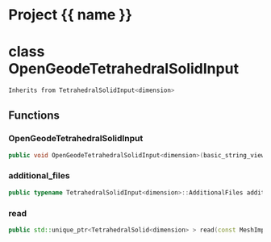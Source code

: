 <script setup>
import {useRoute} from 'vitepress'
const {path} = useRoute()
const tokens = path.split('/')
const words = tokens[2].split('-');
for (let i = 0; i < words.length; i++) {
    words[i] = words[i].charAt(0).toUpperCase() + words[i].slice(1);
    words[i] = words[i].replace('geode', 'Geode')
}
const name = words.join('-');
</script>
# Project {{ name }}

# class OpenGeodeTetrahedralSolidInput


```cpp
Inherits from TetrahedralSolidInput<dimension>
```



## Functions

### OpenGeodeTetrahedralSolidInput

```cpp
public void OpenGeodeTetrahedralSolidInput<dimension>(basic_string_view filename)
```


### additional_files

```cpp
public typename TetrahedralSolidInput<dimension>::AdditionalFiles additional_files()
```


### read

```cpp
public std::unique_ptr<TetrahedralSolid<dimension> > read(const MeshImpl & impl)
```




